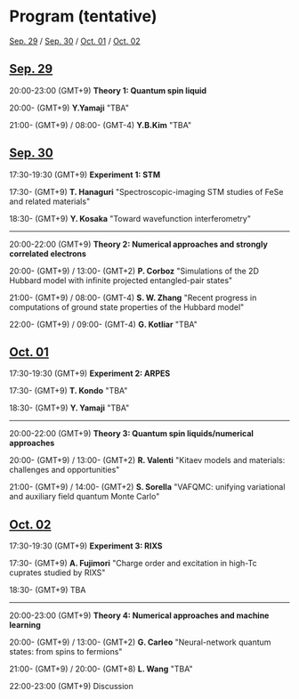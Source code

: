 # Program (tentative)

[Sep. 29](#0929) / [Sep. 30](#0930) / [Oct. 01](#1001) / [Oct. 02](#1002)

<h2 id="0929" class="date"><a href="abstracts#0929">Sep. 29</a></h2>

<!-- <div class="chair">Chair:  </div> -->

20:00-23:00 (GMT+9) **Theory 1: Quantum spin liquid**

20:00-      (GMT+9) **Y.Yamaji** "TBA"

21:00-      (GMT+9) / 08:00- (GMT-4)  **Y.B.Kim** "TBA"

<!-- [tmp](abstracts#yamaji)-->


<!-- <div class="chair">Chair:  </div> -->


<h2 id="0930" class="date"><a href="abstracts#0930">Sep. 30</a></h2>

17:30-19:30 (GMT+9) **Experiment 1: STM**

17:30- (GMT+9) **T. Hanaguri** "Spectroscopic-imaging STM studies of FeSe and related materials"

18:30- (GMT+9) **Y. Kosaka** "Toward wavefunction interferometry"

-----

20:00-22:00 (GMT+9) **Theory 2: Numerical approaches and strongly correlated electrons**

20:00- (GMT+9) / 13:00- (GMT+2) **P. Corboz** "Simulations of the 2D Hubbard model with infinite projected entangled-pair states"

21:00- (GMT+9) / 08:00- (GMT-4) **S. W. Zhang** "Recent progress in computations of ground state properties of the Hubbard model"

22:00- (GMT+9) / 09:00- (GMT-4) **G. Kotliar** "TBA"


<h2 id="1001" class="date"><a href="abstracts#1001">Oct. 01</a></h2>

17:30-19:30 (GMT+9) **Experiment 2: ARPES**

17:30- (GMT+9) **T. Kondo** "TBA"

18:30- (GMT+9) **Y. Yamaji** "TBA"

-----

20:00-22:00 (GMT+9) **Theory 3: Quantum spin liquids/numerical approaches**

20:00- (GMT+9) / 13:00- (GMT+2) **R. Valenti** "Kitaev models and materials: challenges and opportunities"

21:00- (GMT+9) / 14:00- (GMT+2) **S. Sorella** "VAFQMC: unifying variational and auxiliary field quantum Monte Carlo"


<h2 id="1002" class="date"><a href="abstracts#1002">Oct. 02</a></h2>

17:30-19:30 (GMT+9) **Experiment 3: RIXS**

17:30- (GMT+9) **A. Fujimori** "Charge order and excitation in high-Tc cuprates studied by RIXS"

18:30- (GMT+9) TBA

-----

20:00-23:00 (GMT+9) **Theory 4: Numerical approaches and machine learning**

20:00- (GMT+9) / 13:00- (GMT+2) **G. Carleo** "Neural-network quantum states: from spins to fermions"

21:00- (GMT+9) / 20:00- (GMT+8) **L. Wang** "TBA"

22:00-23:00 (GMT+9) Discussion

